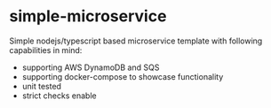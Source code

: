 # simple-microservice

Simple nodejs/typescript based microservice template with following capabilities in mind:
- supporting AWS DynamoDB and SQS
- supporting docker-compose to showcase functionality
- unit tested
- strict checks enable
